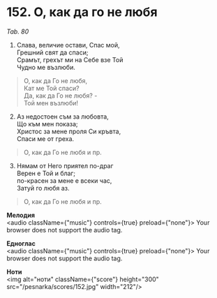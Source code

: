 # 152. О, как да го не любя

_Tab. 80_

1. Слава, величие остави, Спас мой,  
Грешний свят да спаси;  
Срамът, грехът ми на Себе взе Той  
Чудно ме възлюби.  

> О, как да Го не любя,  
> Кат ме Той спаси?  
> Да, как да Го не любя? -  
> Той мен възлюби!

2. Аз недостоен съм за любовта,  
Що към мен показа;  
Христос за мене проля Си кръвта,  
Спаси ме от греха.  

> О, как да Го не любя и пр.  

3. Нямам от Него приятел по-драг  
Верен е Той и благ;  
по-красен за мене е всеки час,  
Затуй го любя аз.  

> О, как да Го не любя и пр.

**Мелодия**  
<audio className={"music"} controls={true} preload={"none"}>
    <source src="/pesnarka/mp3/152.mp3" type="audio/mpeg"/>
    Your browser does not support the audio tag.
</audio>

**Едноглас**  
<audio className={"music"} controls={true} preload={"none"}>
    <source src="/pesnarka/transp/152.mp3" type="audio/mpeg"/>
    Your browser does not support the audio tag.
</audio>

**Ноти**  
<img alt="ноти" className={"score"} height="300" src="/pesnarka/scores/152.jpg" width="212"/>
